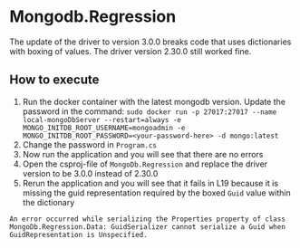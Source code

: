 # Mongodb.Regression

The update of the driver to version 3.0.0 breaks code that uses dictionaries with boxing of values.
The driver version 2.30.0 still worked fine.

## How to execute

1. Run the docker container with the latest mongodb version. Update the password in the command:
`sudo docker run -p 27017:27017 --name local-mongoDbServer --restart=always -e MONGO_INITDB_ROOT_USERNAME=mongoadmin -e MONGO_INITDB_ROOT_PASSWORD=<your-password-here> -d mongo:latest`
2. Change the password in `Program.cs`
3. Now run the application and you will see that there are no errors
4. Open the csproj-file of `MongoDb.Regression` and replace the driver version to be 3.0.0 instead of 2.30.0
5. Rerun the application and you will see that it fails in L19 because it is missing the guid representation required by the boxed `Guid` value within the dictionary

```
An error occurred while serializing the Properties property of class MongoDb.Regression.Data: GuidSerializer cannot serialize a Guid when GuidRepresentation is Unspecified.
```